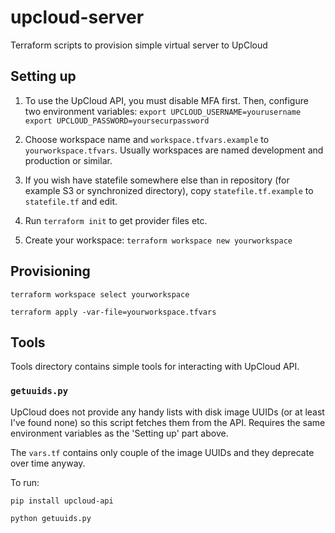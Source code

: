 # upcloud-server
Terraform scripts to provision simple virtual server to UpCloud

## Setting up

1. To use the UpCloud API, you must disable MFA first. Then, configure two environment variables:
`export UPCLOUD_USERNAME=yourusername`
`export UPCLOUD_PASSWORD=yoursecurpassword`

2. Choose workspace name and `workspace.tfvars.example` to `yourworkspace.tfvars`. Usually workspaces are named development and production or similar.

3. If you wish have statefile somewhere else than in repository (for example S3 or synchronized directory), copy `statefile.tf.example` to `statefile.tf` and edit.

4. Run `terraform init` to get provider files etc.

5. Create your workspace: `terraform workspace new yourworkspace`

## Provisioning

`terraform workspace select yourworkspace`

`terraform apply -var-file=yourworkspace.tfvars`

## Tools

Tools directory contains simple tools for interacting with UpCloud API.

### `getuuids.py`

UpCloud does not provide any handy lists with disk image UUIDs (or at least I've found none) so this script fetches them from the API. Requires the same environment variables as the 'Setting up' part above.

The `vars.tf` contains only couple of the image UUIDs and they deprecate over time anyway.

To run:

`pip install upcloud-api`

`python getuuids.py`